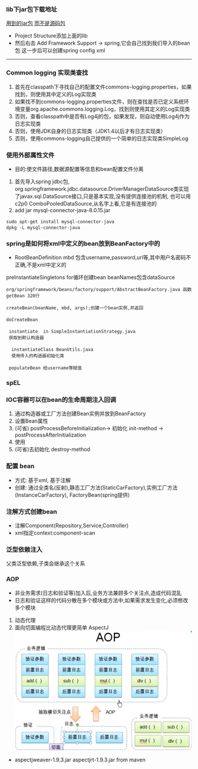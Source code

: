 
### lib下jar包下载地址
[用到的jar包]("https://repo.spring.io/libs-release-local/org/springframework/spring/")
[而不是源码包](https://repo.spring.io/libs-release-local/org/springframework/spring/)
- Project Structure添加上面的lib
- 然后右击 Add Framework Support -> spring,它会自己找到我们导入的bean包
这一步后可以创建spring config xml
---
### Common logging 实现类查找
1. 首先在classpath下寻找自己的配置文件commons-logging.properties，如果找到，则使用其中定义的Log实现类
2. 如果找不到commons-logging.properties文件，则在查找是否已定义系统环境变量org.apache.commons.logging.Log，找到则使用其定义的Log实现类
3. 否则，查看classpath中是否有Log4j的包，如果发现，则自动使用Log4j作为日志实现类
4. 否则，使用JDK自身的日志实现类（JDK1.4以后才有日志实现类）
5. 否则，使用commons-logging自己提供的一个简单的日志实现类SimpleLog

### 使用外部属性文件
- 目的:使文件路径,数据源配置等信息和bean配置文件分离
1. 首先导入spring jdbc包,
org.springframework.jdbc.datasource.DriverManagerDataSource类实现了javax.sql.DataSource接口,只是基本实现,没有提供连接池的机制,
也可以用c2p0 ComboPooledDataSource,从名字上看,它是有连接池的
2. add jar mysql-connector-java-8.0.15.jar
```
sudo apt-get install mysql-connector-java
dpkg -L mysql-connector-java
```

### spring是如何将xml中定义的bean放到BeanFactory中的
- RootBeanDefinition mbd 包含username,password,url等,其中用户名密码不正确,不是xml中定义的

preInstantiateSingletons for循环创建bean beanNames包含dataSource
```
org/springframework/beans/factory/support/AbstractBeanFactory.java 函数 getBean 320行

createBean(beanName, mbd, args);创建一个bean实例,并返回

doCreateBean

 instantiate  in SimpleInstantiationStrategy.java
 获取到默认构造器

  instantiateClass BeanUtils.java
  使用传入的构造器初始化类
  
 populateBean 给username等赋值

```

### spEL

### IOC容器可以在bean的生命周期注入回调
1. 通过构造器或工厂方法创建Bean实例并放到BeanFactory
2. 设置Bean属性
3. (可省) postProcessBeforeInitialization-> 
    初始化 init-method -> 
    postProcessAfterInitialization
4. 使用
5. (可省)去初始化 destroy-method

### 配置 bean
- 方式: 基于xml, 基于注解
- 创建: 通过全类名(反射),静态工厂方法(StaticCarFactory),实例工厂方法(InstanceCarFactory),
FactoryBean(spring提供)

### 注解方式创建bean
- 注解Component(Repository,Service,Controller)
- xml指定context:component-scan

### 泛型依赖注入
父类泛型依赖,子类会继承这个关系

### AOP
- 非业务需求(日志和验证等)加入后,业务方法兼顾多个关注点,造成代码混乱
- 日志和验证这样的代码分散在多个模块或方法中,如果需求发生变化,必须修改多个模块
1. 动态代理
2. 面向切面编程比动态代理更简单 AspectJ
![aop](aop.png "aop")
- aspectjweaver-1.9.3.jar aspectjrt-1.9.3.jar from maven

